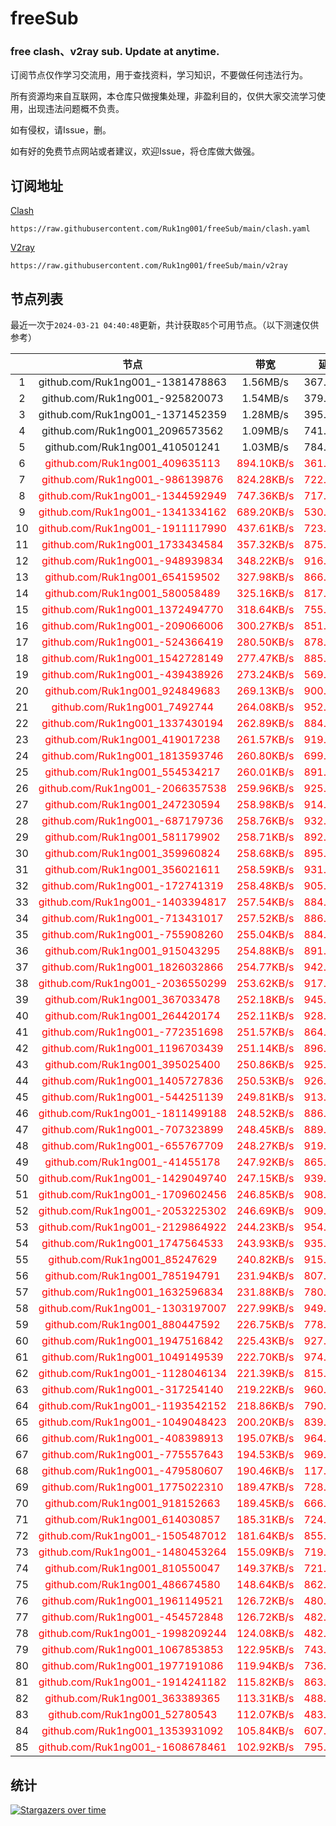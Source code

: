 # freeSub
### free clash、v2ray sub. Update at anytime.

订阅节点仅作学习交流用，用于查找资料，学习知识，不要做任何违法行为。

所有资源均来自互联网，本仓库只做搜集处理，非盈利目的，仅供大家交流学习使用，出现违法问题概不负责。

如有侵权，请Issue，删。

如有好的免费节点网站或者建议，欢迎Issue，将仓库做大做强。

## 订阅地址
[Clash](https://raw.githubusercontent.com/Ruk1ng001/freeSub/main/clash.yaml)
```
https://raw.githubusercontent.com/Ruk1ng001/freeSub/main/clash.yaml
```
[V2ray](https://raw.githubusercontent.com/Ruk1ng001/freeSub/main/v2ray)
```
https://raw.githubusercontent.com/Ruk1ng001/freeSub/main/v2ray
```

## 节点列表

最近一次于`2024-03-21 04:40:48`更新，共计获取`85`个可用节点。（以下测速仅供参考）

|  | 节点 | 带宽 | 延迟 |
|:-:|:--:|:--:|:--:|
 | 1 | github.com/Ruk1ng001_-1381478863 | 1.56MB/s | 367.00ms |
 | 2 | github.com/Ruk1ng001_-925820073 | 1.54MB/s | 379.00ms |
 | 3 | github.com/Ruk1ng001_-1371452359 | 1.28MB/s | 395.00ms |
 | 4 | github.com/Ruk1ng001_2096573562 | 1.09MB/s | 741.00ms |
 | 5 | github.com/Ruk1ng001_410501241 | 1.03MB/s | 784.00ms |
 | 6 | <font color=red>github.com/Ruk1ng001_409635113</font> | <font color=red>894.10KB/s</font> | <font color=red>361.00ms</font> |
 | 7 | <font color=red>github.com/Ruk1ng001_-986139876</font> | <font color=red>824.28KB/s</font> | <font color=red>722.00ms</font> |
 | 8 | <font color=red>github.com/Ruk1ng001_-1344592949</font> | <font color=red>747.36KB/s</font> | <font color=red>717.00ms</font> |
 | 9 | <font color=red>github.com/Ruk1ng001_-1341334162</font> | <font color=red>689.20KB/s</font> | <font color=red>530.00ms</font> |
 | 10 | <font color=red>github.com/Ruk1ng001_-1911117990</font> | <font color=red>437.61KB/s</font> | <font color=red>723.00ms</font> |
 | 11 | <font color=red>github.com/Ruk1ng001_1733434584</font> | <font color=red>357.32KB/s</font> | <font color=red>875.00ms</font> |
 | 12 | <font color=red>github.com/Ruk1ng001_-948939834</font> | <font color=red>348.22KB/s</font> | <font color=red>916.00ms</font> |
 | 13 | <font color=red>github.com/Ruk1ng001_654159502</font> | <font color=red>327.98KB/s</font> | <font color=red>866.00ms</font> |
 | 14 | <font color=red>github.com/Ruk1ng001_580058489</font> | <font color=red>325.16KB/s</font> | <font color=red>817.00ms</font> |
 | 15 | <font color=red>github.com/Ruk1ng001_1372494770</font> | <font color=red>318.64KB/s</font> | <font color=red>755.00ms</font> |
 | 16 | <font color=red>github.com/Ruk1ng001_-209066006</font> | <font color=red>300.27KB/s</font> | <font color=red>851.00ms</font> |
 | 17 | <font color=red>github.com/Ruk1ng001_-524366419</font> | <font color=red>280.50KB/s</font> | <font color=red>878.00ms</font> |
 | 18 | <font color=red>github.com/Ruk1ng001_1542728149</font> | <font color=red>277.47KB/s</font> | <font color=red>885.00ms</font> |
 | 19 | <font color=red>github.com/Ruk1ng001_-439438926</font> | <font color=red>273.24KB/s</font> | <font color=red>569.00ms</font> |
 | 20 | <font color=red>github.com/Ruk1ng001_924849683</font> | <font color=red>269.13KB/s</font> | <font color=red>900.00ms</font> |
 | 21 | <font color=red>github.com/Ruk1ng001_7492744</font> | <font color=red>264.08KB/s</font> | <font color=red>952.00ms</font> |
 | 22 | <font color=red>github.com/Ruk1ng001_1337430194</font> | <font color=red>262.89KB/s</font> | <font color=red>884.00ms</font> |
 | 23 | <font color=red>github.com/Ruk1ng001_419017238</font> | <font color=red>261.57KB/s</font> | <font color=red>919.00ms</font> |
 | 24 | <font color=red>github.com/Ruk1ng001_1813593746</font> | <font color=red>260.80KB/s</font> | <font color=red>699.00ms</font> |
 | 25 | <font color=red>github.com/Ruk1ng001_554534217</font> | <font color=red>260.01KB/s</font> | <font color=red>891.00ms</font> |
 | 26 | <font color=red>github.com/Ruk1ng001_-2066357538</font> | <font color=red>259.96KB/s</font> | <font color=red>925.00ms</font> |
 | 27 | <font color=red>github.com/Ruk1ng001_247230594</font> | <font color=red>258.98KB/s</font> | <font color=red>914.00ms</font> |
 | 28 | <font color=red>github.com/Ruk1ng001_-687179736</font> | <font color=red>258.76KB/s</font> | <font color=red>932.00ms</font> |
 | 29 | <font color=red>github.com/Ruk1ng001_581179902</font> | <font color=red>258.71KB/s</font> | <font color=red>892.00ms</font> |
 | 30 | <font color=red>github.com/Ruk1ng001_359960824</font> | <font color=red>258.68KB/s</font> | <font color=red>895.00ms</font> |
 | 31 | <font color=red>github.com/Ruk1ng001_356021611</font> | <font color=red>258.59KB/s</font> | <font color=red>931.00ms</font> |
 | 32 | <font color=red>github.com/Ruk1ng001_-172741319</font> | <font color=red>258.48KB/s</font> | <font color=red>905.00ms</font> |
 | 33 | <font color=red>github.com/Ruk1ng001_-1403394817</font> | <font color=red>257.54KB/s</font> | <font color=red>884.00ms</font> |
 | 34 | <font color=red>github.com/Ruk1ng001_-713431017</font> | <font color=red>257.52KB/s</font> | <font color=red>886.00ms</font> |
 | 35 | <font color=red>github.com/Ruk1ng001_-755908260</font> | <font color=red>255.04KB/s</font> | <font color=red>884.00ms</font> |
 | 36 | <font color=red>github.com/Ruk1ng001_915043295</font> | <font color=red>254.88KB/s</font> | <font color=red>891.00ms</font> |
 | 37 | <font color=red>github.com/Ruk1ng001_1826032866</font> | <font color=red>254.77KB/s</font> | <font color=red>942.00ms</font> |
 | 38 | <font color=red>github.com/Ruk1ng001_-2036550299</font> | <font color=red>253.62KB/s</font> | <font color=red>917.00ms</font> |
 | 39 | <font color=red>github.com/Ruk1ng001_367033478</font> | <font color=red>252.18KB/s</font> | <font color=red>945.00ms</font> |
 | 40 | <font color=red>github.com/Ruk1ng001_264420174</font> | <font color=red>252.11KB/s</font> | <font color=red>928.00ms</font> |
 | 41 | <font color=red>github.com/Ruk1ng001_-772351698</font> | <font color=red>251.57KB/s</font> | <font color=red>864.00ms</font> |
 | 42 | <font color=red>github.com/Ruk1ng001_1196703439</font> | <font color=red>251.14KB/s</font> | <font color=red>896.00ms</font> |
 | 43 | <font color=red>github.com/Ruk1ng001_395025400</font> | <font color=red>250.86KB/s</font> | <font color=red>925.00ms</font> |
 | 44 | <font color=red>github.com/Ruk1ng001_1405727836</font> | <font color=red>250.53KB/s</font> | <font color=red>926.00ms</font> |
 | 45 | <font color=red>github.com/Ruk1ng001_-544251139</font> | <font color=red>249.81KB/s</font> | <font color=red>913.00ms</font> |
 | 46 | <font color=red>github.com/Ruk1ng001_-1811499188</font> | <font color=red>248.52KB/s</font> | <font color=red>886.00ms</font> |
 | 47 | <font color=red>github.com/Ruk1ng001_-707323899</font> | <font color=red>248.45KB/s</font> | <font color=red>889.00ms</font> |
 | 48 | <font color=red>github.com/Ruk1ng001_-655767709</font> | <font color=red>248.27KB/s</font> | <font color=red>919.00ms</font> |
 | 49 | <font color=red>github.com/Ruk1ng001_-41455178</font> | <font color=red>247.92KB/s</font> | <font color=red>865.00ms</font> |
 | 50 | <font color=red>github.com/Ruk1ng001_-1429049740</font> | <font color=red>247.15KB/s</font> | <font color=red>939.00ms</font> |
 | 51 | <font color=red>github.com/Ruk1ng001_-1709602456</font> | <font color=red>246.85KB/s</font> | <font color=red>908.00ms</font> |
 | 52 | <font color=red>github.com/Ruk1ng001_-2053225302</font> | <font color=red>246.69KB/s</font> | <font color=red>909.00ms</font> |
 | 53 | <font color=red>github.com/Ruk1ng001_-2129864922</font> | <font color=red>244.23KB/s</font> | <font color=red>954.00ms</font> |
 | 54 | <font color=red>github.com/Ruk1ng001_1747564533</font> | <font color=red>243.93KB/s</font> | <font color=red>935.00ms</font> |
 | 55 | <font color=red>github.com/Ruk1ng001_85247629</font> | <font color=red>240.82KB/s</font> | <font color=red>915.00ms</font> |
 | 56 | <font color=red>github.com/Ruk1ng001_785194791</font> | <font color=red>231.94KB/s</font> | <font color=red>807.00ms</font> |
 | 57 | <font color=red>github.com/Ruk1ng001_1632596834</font> | <font color=red>231.88KB/s</font> | <font color=red>780.00ms</font> |
 | 58 | <font color=red>github.com/Ruk1ng001_-1303197007</font> | <font color=red>227.99KB/s</font> | <font color=red>949.00ms</font> |
 | 59 | <font color=red>github.com/Ruk1ng001_880447592</font> | <font color=red>226.75KB/s</font> | <font color=red>778.00ms</font> |
 | 60 | <font color=red>github.com/Ruk1ng001_1947516842</font> | <font color=red>225.43KB/s</font> | <font color=red>927.00ms</font> |
 | 61 | <font color=red>github.com/Ruk1ng001_1049149539</font> | <font color=red>222.70KB/s</font> | <font color=red>974.00ms</font> |
 | 62 | <font color=red>github.com/Ruk1ng001_-1128046134</font> | <font color=red>221.39KB/s</font> | <font color=red>815.00ms</font> |
 | 63 | <font color=red>github.com/Ruk1ng001_-317254140</font> | <font color=red>219.22KB/s</font> | <font color=red>960.00ms</font> |
 | 64 | <font color=red>github.com/Ruk1ng001_-1193542152</font> | <font color=red>218.86KB/s</font> | <font color=red>790.00ms</font> |
 | 65 | <font color=red>github.com/Ruk1ng001_-1049048423</font> | <font color=red>200.20KB/s</font> | <font color=red>839.00ms</font> |
 | 66 | <font color=red>github.com/Ruk1ng001_-408398913</font> | <font color=red>195.07KB/s</font> | <font color=red>964.00ms</font> |
 | 67 | <font color=red>github.com/Ruk1ng001_-775557643</font> | <font color=red>194.53KB/s</font> | <font color=red>969.00ms</font> |
 | 68 | <font color=red>github.com/Ruk1ng001_-479580607</font> | <font color=red>190.46KB/s</font> | <font color=red>117.00ms</font> |
 | 69 | <font color=red>github.com/Ruk1ng001_1775022310</font> | <font color=red>189.47KB/s</font> | <font color=red>728.00ms</font> |
 | 70 | <font color=red>github.com/Ruk1ng001_918152663</font> | <font color=red>189.45KB/s</font> | <font color=red>666.00ms</font> |
 | 71 | <font color=red>github.com/Ruk1ng001_614030857</font> | <font color=red>185.31KB/s</font> | <font color=red>724.00ms</font> |
 | 72 | <font color=red>github.com/Ruk1ng001_-1505487012</font> | <font color=red>181.64KB/s</font> | <font color=red>855.00ms</font> |
 | 73 | <font color=red>github.com/Ruk1ng001_-1480453264</font> | <font color=red>155.09KB/s</font> | <font color=red>719.00ms</font> |
 | 74 | <font color=red>github.com/Ruk1ng001_810550047</font> | <font color=red>149.37KB/s</font> | <font color=red>721.00ms</font> |
 | 75 | <font color=red>github.com/Ruk1ng001_486674580</font> | <font color=red>148.64KB/s</font> | <font color=red>862.00ms</font> |
 | 76 | <font color=red>github.com/Ruk1ng001_1961149521</font> | <font color=red>126.72KB/s</font> | <font color=red>480.00ms</font> |
 | 77 | <font color=red>github.com/Ruk1ng001_-454572848</font> | <font color=red>126.72KB/s</font> | <font color=red>482.00ms</font> |
 | 78 | <font color=red>github.com/Ruk1ng001_-1998209244</font> | <font color=red>124.08KB/s</font> | <font color=red>482.00ms</font> |
 | 79 | <font color=red>github.com/Ruk1ng001_1067853853</font> | <font color=red>122.95KB/s</font> | <font color=red>743.00ms</font> |
 | 80 | <font color=red>github.com/Ruk1ng001_1977191086</font> | <font color=red>119.94KB/s</font> | <font color=red>736.00ms</font> |
 | 81 | <font color=red>github.com/Ruk1ng001_-1914241182</font> | <font color=red>115.82KB/s</font> | <font color=red>863.00ms</font> |
 | 82 | <font color=red>github.com/Ruk1ng001_363389365</font> | <font color=red>113.31KB/s</font> | <font color=red>488.00ms</font> |
 | 83 | <font color=red>github.com/Ruk1ng001_52780543</font> | <font color=red>112.07KB/s</font> | <font color=red>483.00ms</font> |
 | 84 | <font color=red>github.com/Ruk1ng001_1353931092</font> | <font color=red>105.84KB/s</font> | <font color=red>607.00ms</font> |
 | 85 | <font color=red>github.com/Ruk1ng001_-1608678461</font> | <font color=red>102.92KB/s</font> | <font color=red>795.00ms</font> |


## 统计

[![Stargazers over time](https://starchart.cc/Ruk1ng001/freeSub.svg)](https://starchart.cc/Ruk1ng001/freeSub)